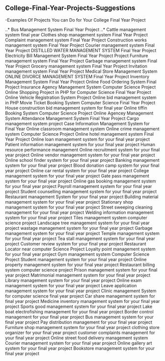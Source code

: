 ## College-Final-Year-Projects-Suggestions 
-Examples Of Projects You can Do for Your College Final Year Project

..*    Bus Management System Final Year Project
..*    Cattle management system final year
    Clothes shop management system Final Year Project
    Complaint management system Final Year Project
    Construction works management system Final Year Project
    Courier management system Final Year Project
    DISTILLED WATER MANAGEMENT SYSTEM Final Year Project
    Electricity Bill Management System Final Year Project Project
    Furniture management system Final Year Project
    Garbage management system Final Year Project
    Grocery management system Final Year Project
    Invitation management system Final Year Project
    Medical Store Management System
    ONLINE DIVORCE MANAGEMENT SYSTEM Final Year Project
    Inventory Management System Final Year Project
    Online Food Ordering System Final Project
    Insurance Agency Management System Computer Science Project
    Online Shopping Project in PHP for Computer Science Final Year Project
    Online Vehicle Registration System Project
    Online bid management system in PHP
    Movie Ticket Booking System Computer Science Final Year Project
    House construction bid management system for final year
    Online tiffin Booking System Computer Science Project
    Online Agencey Management System
    Attendance Management System Final Year Project
    Cargo management system project
    Case Information Management System for Final Year 
    Online classroom management system
    Online crime management system Computer Science Project
    Online hotel management system Final Year Project
    Online loan management system for your final year project
    Patient information management system for your final year project
    Human resource performance management
    Online recruitment system for your final year project
    Online vendor management system for your final year project
    Online school finder system for your final year project
    Banking management system for your final year project
    Blood donation camp system for your final year project
    Online car rental system for your final year project
    College management system for your final year project
    Gate pass management system for your final year project
    Online gas booking management system for your final year project
    Payroll management system for your final year project
    Student counselling management system for your final year project
    Restaurant management System for your final year project
    Building material management system for your final year project
    Stationary shop management system for your final year project
    Street sweeping cleaning management for your final year project
    Welding information management system for your final year project
    Tiles management system computer science project
    Landscape tree management system for your final year project
    wastage management system for your final year project
    Garbage management system for your final year project
    Temple management system for your final year project
    Tea stall management system for your final year project
    Customer review system for your final year project
    Restaurant Locator near computer Science Project
    Loyalty point management system for your final year project
    Gym management system Computer Science Project
    Student management system for your final year project
    Online property management system for your final year project
    Restaurant billing system computer science project
    Prison management system for your final year project
    Matrimonial management system for your final year project
    Library management system for your final year project
    Online exam management system for your final year project
    Leave application management system for your final year project
    Clinic management System for computer science final year project
    Car share management system for final year project
    Medicine inventory management system for your final year project
    Sports good management system for your final year project
    Lake boat electrofishing management for your final year project
    Border control management for your final year project
    Bus management system for your final year project
    Pay distribution management for your final year project
    Furniture shop management system for your final year project
    clothing store organizer for your final year project
    customer complaints management for your final year project
    Online street food delivery management system
    Courier management system for your final year project
    Online gallery art system for your final year project
    Bookstore management system for your final year project
